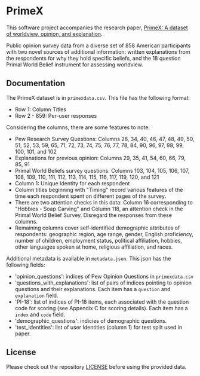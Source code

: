 # PrimeX

This software project accompanies the research paper, [PrimeX: A dataset of worldview, opinion, and explanation](https://arxiv.org/abs/2510.00174).

Public opinion survey data from a diverse set of 858 American participants with two novel sources of additional information: written explanations from the respondents for why they hold specific beliefs, and the 18 question Primal World Belief instrument for assessing worldview.

## Documentation

The PrimeX dataset is in `primexdata.csv`. This file has the following format:

- Row 1: Column Titles
- Row 2 - 859: Per-user responses 

Considering the columns, there are some features to note:
- Pew Research Survey Questions: Columns 28, 34, 40, 46, 47, 48, 49, 50, 51, 52, 53, 59, 65, 71, 72, 73, 74, 75, 76, 77, 78, 84, 90, 96, 97, 98, 99, 100, 101, and 102
- Explanations for previous opinion: Columns 29, 35, 41, 54, 60, 66, 79, 85, 91
- Primal World Beliefs survey questions: Columns 103, 104, 105, 106, 107, 108, 109, 110, 111, 112, 113, 114, 115, 116, 117, 119, 120, and 121
- Column 1: Unique Identity for each respondent 
- Column titles beginning with "Timing" record various features of the time each respondent spent on different pages of the survey. 
- There are two attention checks in this data: Column 16 corresponding to "Hobbies - Soap Carving" and Column 118, an attention check in the Primal World Belief Survey. Disregard the responses from these columns. 
- Remaining columns cover self-identified demographic attributes of respondents: geographic region, age range, gender, English proficiency, number of children, employment status, political affiliation, hobbies, other languages spoken at home, religious affiliation, and races.


Additional metadata is available in `metadata.json`. This json has the following fields:
- 'opinion\_questions': indices of Pew Opinion Questions in `primexdata.csv`
- 'questions\_with\_explanations': list of pairs of indices pointing to opinion questions and their explanations. Each item has a `question` and `explanation` field. 
- 'PI-18': list of indices of PI-18 items, each associated with the question code for scoring (see Appendix C for scoring details). Each item has a `index` and `code` field.
- 'demographic\_questions': indicies of demographic questions.
- 'test\_identities': list of user Identities (column 1) for test split used in paper. 


## License

Please check out the repository [LICENSE](LICENSE) before using the provided data. 
